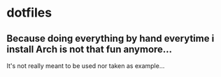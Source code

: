 # dotfiles

## Because doing everything by hand everytime i install Arch is not that fun anymore...

It's not really meant to be used nor taken as example...
